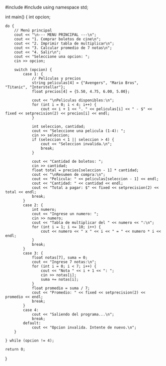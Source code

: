#include <iostream>
#include <iomanip>
using namespace std;

int main() {
    int opcion;

    do {
        // Menú principal
        cout << "\n--- MENU PRINCIPAL ---\n";
        cout << "1. Comprar boletos de cine\n";
        cout << "2. Imprimir tabla de multiplicar\n";
        cout << "3. Calcular promedio de 7 notas\n";
        cout << "4. Salir\n";
        cout << "Seleccione una opcion: ";
        cin >> opcion;

        switch (opcion) {
            case 1: {
                // Películas y precios
                string peliculas[4] = {"Avengers", "Mario Bros", "Titanic", "Interstellar"};
                float precios[4] = {5.50, 4.75, 6.00, 5.00};

                cout << "\nPeliculas disponibles:\n";
                for (int i = 0; i < 4; i++) {
                    cout << i + 1 << ". " << peliculas[i] << " - $" << fixed << setprecision(2) << precios[i] << endl;
                }

                int seleccion, cantidad;
                cout << "Seleccione una pelicula (1-4): ";
                cin >> seleccion;
                if (seleccion < 1 || seleccion > 4) {
                    cout << "Seleccion invalida.\n";
                    break;
                }

                cout << "Cantidad de boletos: ";
                cin >> cantidad;
                float total = precios[seleccion - 1] * cantidad;
                cout << "\nResumen de compra:\n";
                cout << "Pelicula: " << peliculas[seleccion - 1] << endl;
                cout << "Cantidad: " << cantidad << endl;
                cout << "Total a pagar: $" << fixed << setprecision(2) << total << endl;
                break;
            }
            case 2: {
                int numero;
                cout << "Ingrese un numero: ";
                cin >> numero;
                cout << "Tabla de multiplicar del " << numero << ":\n";
                for (int i = 1; i <= 10; i++) {
                    cout << numero << " x " << i << " = " << numero * i << endl;
                }
                break;
            }
            case 3: {
                float notas[7], suma = 0;
                cout << "Ingrese 7 notas:\n";
                for (int i = 0; i < 7; i++) {
                    cout << "Nota " << i + 1 << ": ";
                    cin >> notas[i];
                    suma += notas[i];
                }
                float promedio = suma / 7;
                cout << "Promedio: " << fixed << setprecision(2) << promedio << endl;
                break;
            }
            case 4:
                cout << "Saliendo del programa...\n";
                break;
            default:
                cout << "Opcion invalida. Intente de nuevo.\n";
        }

    } while (opcion != 4);

    return 0;
}
